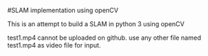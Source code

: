 #SLAM implementation using openCV 

This is an attempt to build a SLAM in python 3 using openCV

test1.mp4 cannot be uploaded on github. use any other file named test1.mp4 as video file for input.
